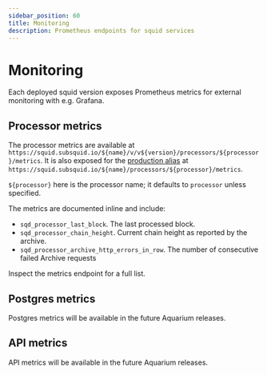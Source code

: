 ```yaml
---
sidebar_position: 60
title: Monitoring
description: Prometheus endpoints for squid services
---
```


# Monitoring

Each deployed squid version exposes Prometheus metrics for external monitoring with e.g. Grafana. 

## Processor metrics

The processor metrics are available at `https://squid.subsquid.io/${name}/v/v${version}/processors/${processor}/metrics`. It is also exposed for the [production alias](/deploy-squid/promote-to-production) at `https://squid.subsquid.io/${name}/processors/${processor}/metrics`.

 `${processor}` here is the processor name; it defaults to `processor` unless specified.

The metrics are documented inline and include: 
- `sqd_processor_last_block`. The last processed block.
- `sqd_processor_chain_height`. Current chain height as reported by the archive.
- `sqd_processor_archive_http_errors_in_row`. The number of consecutive failed Archive requests

Inspect the metrics endpoint for a full list.

## Postgres metrics

Postgres metrics will be available in the future Aquarium releases. 

## API metrics

API metrics will be available in the future Aquarium releases. 
